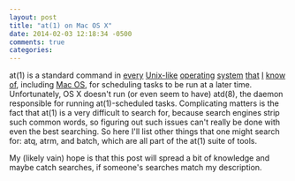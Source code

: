 ```yaml
---
layout: post
title: "at(1) on Mac OS X"
date: 2014-02-03 12:18:34 -0500
comments: true
categories: 
---
```

at(1) is a standard command in [every](http://www.freebsd.org/cgi/man.cgi?query=at&sektion=1) [Unix-like](http://unixhelp.ed.ac.uk/CGI/man-cgi?at) [operating](http://www.openbsd.org/cgi-bin/man.cgi?query=at&apropos=0&sektion=0&manpath=OpenBSD+Current&arch=i386&format=html) [system](http://www.shrubbery.net/solaris9ab/SUNWaman/hman1/at.1.html) [that](http://illumos.org/man/1/at) [I](http://www.unix.com/man-page/opensolaris/1/at/) [know](http://plan9.bell-labs.com/magic/man2html?man=at&sect=1) [of](http://netbsd.gw.com/cgi-bin/man-cgi?at++NetBSD-current), including [Mac OS](https://developer.apple.com/library/mac/documentation/Darwin/Reference/ManPages/man1/at.1.html), for scheduling tasks to be run at a later time.  Unfortunately, OS X doesn't run (or even seem to have) atd(8), the daemon responsible for running at(1)-scheduled tasks.  Complicating matters is the fact that at(1) is a very difficult to search for, because search engines strip such common words, so figuring out such issues can't really be done with even the best searching.  So here I'll list other things that one might search for: atq, atrm, and batch, which are all part of the at(1) suite of tools.

My (likely vain) hope is that this post will spread a bit of knowledge and maybe catch searches, if someone's searches match my description.
